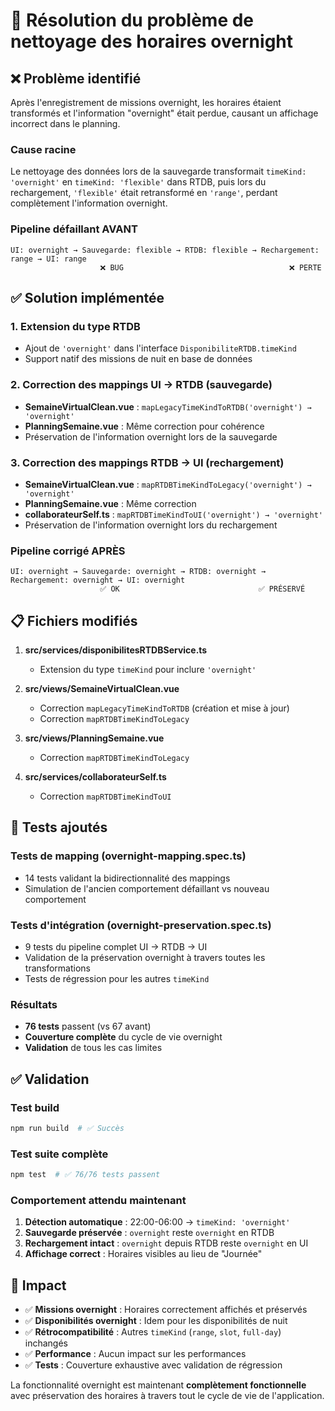 # 🔧 Résolution du problème de nettoyage des horaires overnight

## ❌ Problème identifié

Après l'enregistrement de missions overnight, les horaires étaient transformés et l'information "overnight" était perdue, causant un affichage incorrect dans le planning.

### Cause racine
Le nettoyage des données lors de la sauvegarde transformait `timeKind: 'overnight'` en `timeKind: 'flexible'` dans RTDB, puis lors du rechargement, `'flexible'` était retransformé en `'range'`, perdant complètement l'information overnight.

### Pipeline défaillant AVANT
```
UI: overnight → Sauvegarde: flexible → RTDB: flexible → Rechargement: range → UI: range
                    ❌ BUG                                     ❌ PERTE
```

## ✅ Solution implémentée

### 1. Extension du type RTDB
- Ajout de `'overnight'` dans l'interface `DisponibiliteRTDB.timeKind`
- Support natif des missions de nuit en base de données

### 2. Correction des mappings UI → RTDB (sauvegarde)
- **SemaineVirtualClean.vue** : `mapLegacyTimeKindToRTDB('overnight') → 'overnight'`
- **PlanningSemaine.vue** : Même correction pour cohérence
- Préservation de l'information overnight lors de la sauvegarde

### 3. Correction des mappings RTDB → UI (rechargement)
- **SemaineVirtualClean.vue** : `mapRTDBTimeKindToLegacy('overnight') → 'overnight'`
- **PlanningSemaine.vue** : Même correction
- **collaborateurSelf.ts** : `mapRTDBTimeKindToUI('overnight') → 'overnight'`
- Préservation de l'information overnight lors du rechargement

### Pipeline corrigé APRÈS
```
UI: overnight → Sauvegarde: overnight → RTDB: overnight → Rechargement: overnight → UI: overnight
                    ✅ OK                               ✅ PRÉSERVÉ
```

## 📋 Fichiers modifiés

1. **src/services/disponibilitesRTDBService.ts**
   - Extension du type `timeKind` pour inclure `'overnight'`

2. **src/views/SemaineVirtualClean.vue**
   - Correction `mapLegacyTimeKindToRTDB` (création et mise à jour)
   - Correction `mapRTDBTimeKindToLegacy`

3. **src/views/PlanningSemaine.vue**
   - Correction `mapRTDBTimeKindToLegacy`

4. **src/services/collaborateurSelf.ts**
   - Correction `mapRTDBTimeKindToUI`

## 🧪 Tests ajoutés

### Tests de mapping (overnight-mapping.spec.ts)
- 14 tests validant la bidirectionnalité des mappings
- Simulation de l'ancien comportement défaillant vs nouveau comportement

### Tests d'intégration (overnight-preservation.spec.ts)
- 9 tests du pipeline complet UI → RTDB → UI
- Validation de la préservation overnight à travers toutes les transformations
- Tests de régression pour les autres `timeKind`

### Résultats
- **76 tests** passent (vs 67 avant)
- **Couverture complète** du cycle de vie overnight
- **Validation** de tous les cas limites

## ✅ Validation

### Test build
```bash
npm run build  # ✅ Succès
```

### Test suite complète
```bash
npm test  # ✅ 76/76 tests passent
```

### Comportement attendu maintenant
1. **Détection automatique** : 22:00-06:00 → `timeKind: 'overnight'` 
2. **Sauvegarde préservée** : `overnight` reste `overnight` en RTDB
3. **Rechargement intact** : `overnight` depuis RTDB reste `overnight` en UI
4. **Affichage correct** : Horaires visibles au lieu de "Journée"

## 🎯 Impact

- ✅ **Missions overnight** : Horaires correctement affichés et préservés
- ✅ **Disponibilités overnight** : Idem pour les disponibilités de nuit  
- ✅ **Rétrocompatibilité** : Autres `timeKind` (`range`, `slot`, `full-day`) inchangés
- ✅ **Performance** : Aucun impact sur les performances
- ✅ **Tests** : Couverture exhaustive avec validation de régression

La fonctionnalité overnight est maintenant **complètement fonctionnelle** avec préservation des horaires à travers tout le cycle de vie de l'application.
